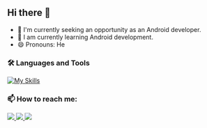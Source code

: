 ## Hi there 👋
- 🔭 I'm currently seeking an opportunity as an Android developer.
- 🌱 I am currently learning Android development.
- 😄 Pronouns: He

### 🛠️ Languages and Tools
[![My Skills](https://skillicons.dev/icons?i=java,kotlin,androidstudio,sqlite,github,vscode,neovim&theme=light)](https://skillicons.dev)

### 📫 How to reach me:
<div align="left">
  <a href="mailto:abhiketkumar8888@gmail.com">
    <img src="https://img.shields.io/badge/Gmail-D14836?style=for-the-badge&logo=gmail&logoColor=white" target="_blank" />
  </a>
  <a href="https://www.linkedin.com/in/abhiket-kumar">
    <img src="https://img.shields.io/badge/linkedin-%230077B5.svg?style=for-the-badge&logo=linkedin&logoColor=white" target="_blank" />
  </a>
  <a href="https://whatsapp.me/917979901336">
    <img src="https://img.shields.io/badge/WhatsApp-25D366?style=for-the-badge&logo=whatsapp&logoColor=white" target="_blank" />
  </a>
</div>
